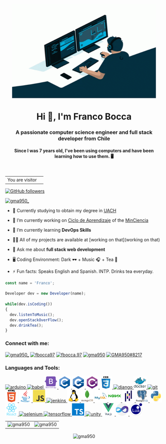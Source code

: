 <p align="center">
  <img width="460" height="300" src="images/software-software-development.gif">
</p>

<h1 align="center">Hi 👋, I'm Franco Bocca</h1>
<h3 align="center">A passionate computer science engineer and full stack developer from Chile</h3>

<h4 align="center"> Since I was 7 years old, I've been using computers and have been learning how to use them. 🖥</h4>

<!--<p align="left"> <img src="https://komarev.com/ghpvc/?username=gma950&label=Profile%20views&color=0e75b6&style=flat" alt="gma950" /> </p>-->
<br>
<table>
  <tr>
    <td>You are visitor</td>
    <td><img src="https://profile-counter.glitch.me/GMA950/count.svg" alt="" /></td>
  </tr>
</table>

[![GitHub followers](https://img.shields.io/github/followers/GMA950.svg?style=social&label=Followers)](https://github.com/GMA950?tab=followers)

<p align="left"> <a href="https://twitter.com/gma950_" target="blank"><img src="https://img.shields.io/twitter/follow/gma950_?logo=twitter&style=for-the-badge" alt="gma950_" /></a> </p>

- 💼 Currently studying to obtain my degree in [UACH](https://www.uach.cl/)

- 🔭 I’m currently working on [Ciclo de Aprendizaje](https://observa.minciencia.gob.cl/programas-publicos/ciclo-de-aprendizaje) of the [MinCiencia](https://www.minciencia.gob.cl/)

- 🌱 I’m currently learning **DevOps Skills**

- 👨‍💻 All of my projects are available at [working on that](working on that)

- 💬 Ask me about **full stack web development**

- 🖥️ Coding Environment: Dark 🕶️ + Music 🎧 + Tea 🍵

- ⚡ Fun facts: Speaks English and Spanish. INTP. Drinks tea everyday.

```javascript
const name = 'Franco';

Developer dev = new Developer(name);

while(dev.isCoding())
{
  dev.listenToMusic();
  dev.openStackOverFlow();
  dev.drinkTea();
}
```

<h3 align="left">Connect with me:</h3>
<p align="left">
<a href="https://twitter.com/gma950_" target="blank"><img align="center" src="https://raw.githubusercontent.com/rahuldkjain/github-profile-readme-generator/master/src/images/icons/Social/twitter.svg" alt="gma950_" height="30" width="40" /></a>
<a href="https://linkedin.com/in/fbocca97" target="blank"><img align="center" src="https://raw.githubusercontent.com/rahuldkjain/github-profile-readme-generator/master/src/images/icons/Social/linked-in-alt.svg" alt="fbocca97" height="30" width="40" /></a>
<a href="https://instagram.com/fbocca.97" target="blank"><img align="center" src="https://raw.githubusercontent.com/rahuldkjain/github-profile-readme-generator/master/src/images/icons/Social/instagram.svg" alt="fbocca.97" height="30" width="40" /></a>
<a href="https://www.youtube.com/channel/UCOMSvma6BiSVSCidxPMqfTw" target="blank"><img align="center" src="https://raw.githubusercontent.com/rahuldkjain/github-profile-readme-generator/master/src/images/icons/Social/youtube.svg" alt="gma950" height="30" width="40" /></a>
<a href="https://discord.com/users/369306127705309185" target="blank"><img align="center" src="https://raw.githubusercontent.com/rahuldkjain/github-profile-readme-generator/master/src/images/icons/Social/discord.svg" alt="GMA950#8217" height="30" width="40" /></a>
</p>



<h3 align="left">Languages and Tools:</h3>
<p align="left"> <a href="https://www.arduino.cc/" target="_blank" rel="noreferrer"> <img src="https://cdn.worldvectorlogo.com/logos/arduino-1.svg" alt="arduino" width="40" height="40"/> </a> <a href="https://babeljs.io/" target="_blank" rel="noreferrer"> <img src="https://www.vectorlogo.zone/logos/babeljs/babeljs-icon.svg" alt="babel" width="40" height="40"/> </a> <a href="https://getbootstrap.com" target="_blank" rel="noreferrer"> <img src="https://raw.githubusercontent.com/devicons/devicon/master/icons/bootstrap/bootstrap-plain-wordmark.svg" alt="bootstrap" width="40" height="40"/> </a> <a href="https://www.cprogramming.com/" target="_blank" rel="noreferrer"> <img src="https://raw.githubusercontent.com/devicons/devicon/master/icons/c/c-original.svg" alt="c" width="40" height="40"/> </a> <a href="https://www.w3schools.com/cpp/" target="_blank" rel="noreferrer"> <img src="https://raw.githubusercontent.com/devicons/devicon/master/icons/cplusplus/cplusplus-original.svg" alt="cplusplus" width="40" height="40"/> </a> <a href="https://www.w3schools.com/cs/" target="_blank" rel="noreferrer"> <img src="https://raw.githubusercontent.com/devicons/devicon/master/icons/csharp/csharp-original.svg" alt="csharp" width="40" height="40"/> </a> <a href="https://www.w3schools.com/css/" target="_blank" rel="noreferrer"> <img src="https://raw.githubusercontent.com/devicons/devicon/master/icons/css3/css3-original-wordmark.svg" alt="css3" width="40" height="40"/> </a> <a href="https://www.djangoproject.com/" target="_blank" rel="noreferrer"> <img src="https://cdn.worldvectorlogo.com/logos/django.svg" alt="django" width="40" height="40"/> </a> <a href="https://www.docker.com/" target="_blank" rel="noreferrer"> <img src="https://raw.githubusercontent.com/devicons/devicon/master/icons/docker/docker-original-wordmark.svg" alt="docker" width="40" height="40"/> </a> <a href="https://git-scm.com/" target="_blank" rel="noreferrer"> <img src="https://www.vectorlogo.zone/logos/git-scm/git-scm-icon.svg" alt="git" width="40" height="40"/> </a> <a href="https://www.w3.org/html/" target="_blank" rel="noreferrer"> <img src="https://raw.githubusercontent.com/devicons/devicon/master/icons/html5/html5-original-wordmark.svg" alt="html5" width="40" height="40"/> </a> <a href="https://www.java.com" target="_blank" rel="noreferrer"> <img src="https://raw.githubusercontent.com/devicons/devicon/master/icons/java/java-original.svg" alt="java" width="40" height="40"/> </a> <a href="https://developer.mozilla.org/en-US/docs/Web/JavaScript" target="_blank" rel="noreferrer"> <img src="https://raw.githubusercontent.com/devicons/devicon/master/icons/javascript/javascript-original.svg" alt="javascript" width="40" height="40"/> </a> <a href="https://www.jenkins.io" target="_blank" rel="noreferrer"> <img src="https://www.vectorlogo.zone/logos/jenkins/jenkins-icon.svg" alt="jenkins" width="40" height="40"/> </a> <a href="https://www.linux.org/" target="_blank" rel="noreferrer"> <img src="https://raw.githubusercontent.com/devicons/devicon/master/icons/linux/linux-original.svg" alt="linux" width="40" height="40"/> </a> <a href="https://www.mongodb.com/" target="_blank" rel="noreferrer"> <img src="https://raw.githubusercontent.com/devicons/devicon/master/icons/mongodb/mongodb-original-wordmark.svg" alt="mongodb" width="40" height="40"/> </a> <a href="https://www.mysql.com/" target="_blank" rel="noreferrer"> <img src="https://raw.githubusercontent.com/devicons/devicon/master/icons/mysql/mysql-original-wordmark.svg" alt="mysql" width="40" height="40"/> </a> <a href="https://www.nginx.com" target="_blank" rel="noreferrer"> <img src="https://raw.githubusercontent.com/devicons/devicon/master/icons/nginx/nginx-original.svg" alt="nginx" width="40" height="40"/> </a> <a href="https://pandas.pydata.org/" target="_blank" rel="noreferrer"> <img src="https://raw.githubusercontent.com/devicons/devicon/2ae2a900d2f041da66e950e4d48052658d850630/icons/pandas/pandas-original.svg" alt="pandas" width="40" height="40"/> </a> <a href="https://www.postgresql.org" target="_blank" rel="noreferrer"> <img src="https://raw.githubusercontent.com/devicons/devicon/master/icons/postgresql/postgresql-original-wordmark.svg" alt="postgresql" width="40" height="40"/> </a> <a href="https://www.python.org" target="_blank" rel="noreferrer"> <img src="https://raw.githubusercontent.com/devicons/devicon/master/icons/python/python-original.svg" alt="python" width="40" height="40"/> </a> <a href="https://reactjs.org/" target="_blank" rel="noreferrer"> <img src="https://raw.githubusercontent.com/devicons/devicon/master/icons/react/react-original-wordmark.svg" alt="react" width="40" height="40"/> </a> <a href="https://www.selenium.dev" target="_blank" rel="noreferrer"> <img src="https://raw.githubusercontent.com/detain/svg-logos/780f25886640cef088af994181646db2f6b1a3f8/svg/selenium-logo.svg" alt="selenium" width="40" height="40"/> </a> <a href="https://www.tensorflow.org" target="_blank" rel="noreferrer"> <img src="https://www.vectorlogo.zone/logos/tensorflow/tensorflow-icon.svg" alt="tensorflow" width="40" height="40"/> </a> <a href="https://www.typescriptlang.org/" target="_blank" rel="noreferrer"> <img src="https://raw.githubusercontent.com/devicons/devicon/master/icons/typescript/typescript-original.svg" alt="typescript" width="40" height="40"/> </a> <a href="https://unity.com/" target="_blank" rel="noreferrer"> <img src="https://www.vectorlogo.zone/logos/unity3d/unity3d-icon.svg" alt="unity" width="40" height="40"/> </a> <a href="https://vuejs.org/" target="_blank" rel="noreferrer"> <img src="https://raw.githubusercontent.com/devicons/devicon/master/icons/vuejs/vuejs-original-wordmark.svg" alt="vuejs" width="40" height="40"/> </a> </a> <a href="https://learn.microsoft.com/en-us/dotnet/visual-basic/" target="_blank" rel="noreferrer"> <img src="images/919844.png" alt="visualbasic" width="40" height="40"/> </a> <a href="https://www.lua.org/" target="_blank" rel="noreferrer"> <img src="images/Lua-Logo.svg.png" alt="lua" width="40" height="40"/> </a> </p>

<table  align="center">
  <tr>
    <td valign="center"><img src="https://github-readme-stats.vercel.app/api/top-langs?username=gma950&show_icons=true&theme=outrun&locale=en&layout=compact" alt="gma950" /></td>
    <td valign="center"><img src="https://github-readme-stats.vercel.app/api?username=gma950&show_icons=true&theme=tokyonight&locale=en" alt="gma950" /></td>
  </tr>
</table>

<p align="center"><img  align="center" src="https://github-readme-streak-stats.herokuapp.com/?user=gma950&theme=dark" alt="gma950" /></p>


<!--
**GMA950/GMA950** is a ✨ _special_ ✨ repository because its `README.md` (this file) appears on your GitHub profile.

Here are some ideas to get you started:

- 🔭 I’m currently working on ...
- 🌱 I’m currently learning ...
- 👯 I’m looking to collaborate on ...
- 🤔 I’m looking for help with ...
- 💬 Ask me about ...
- 📫 How to reach me: ...
- 😄 Pronouns: ...
- ⚡ Fun fact: ...
-->
